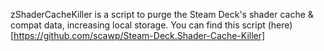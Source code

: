 zShaderCacheKiller is a script to purge the Steam Deck's shader cache & compat data, increasing local storage. You can find this script (here)[https://github.com/scawp/Steam-Deck.Shader-Cache-Killer]
